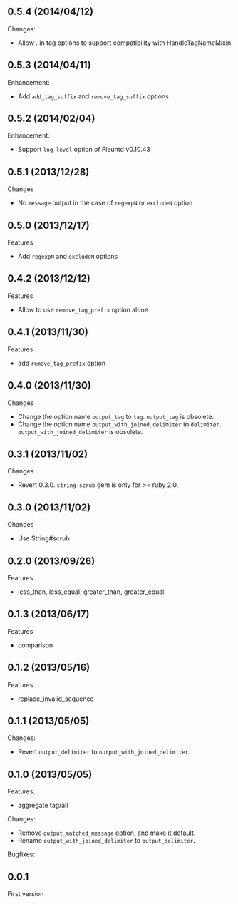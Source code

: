 ## 0.5.4 (2014/04/12)

Changes:

* Allow . in tag options to support compatibility with HandleTagNameMixin

## 0.5.3 (2014/04/11)

Enhancement:

* Add `add_tag_suffix` and `remove_tag_suffix` options

## 0.5.2 (2014/02/04)

Enhancement:

* Support `log_level` option of Fleuntd v0.10.43

## 0.5.1 (2013/12/28)

Changes

  - No `message` output in the case of `regexpN` or `excludeN` option

## 0.5.0 (2013/12/17)

Features

  - Add `regexpN` and `excludeN` options

## 0.4.2 (2013/12/12)

Features

  - Allow to use `remove_tag_prefix` option alone

## 0.4.1 (2013/11/30)

Features

  - add `remove_tag_prefix` option

## 0.4.0 (2013/11/30)

Changes

  - Change the option name `output_tag` to `tag`. `output_tag` is obsolete.
  - Change the option name `output_with_joined_delimiter` to `delimiter`. `output_with_joined_delimiter` is obsolete.

## 0.3.1 (2013/11/02)

Changes

  - Revert 0.3.0. `string-scrub` gem is only for >= ruby 2.0.

## 0.3.0 (2013/11/02)

Changes

  - Use String#scrub

## 0.2.0 (2013/09/26)

Features

  - less_than, less_equal, greater_than, greater_equal

## 0.1.3 (2013/06/17)

Features

  - comparison

## 0.1.2 (2013/05/16)

Features

  - replace_invalid_sequence

## 0.1.1 (2013/05/05)

Changes:

  - Revert `output_delimiter` to `output_with_joined_delimiter`.

## 0.1.0 (2013/05/05)

Features:

  - aggregate tag/all

Changes:

  - Remove `output_matched_message` option, and make it default. 
  - Rename `output_with_joined_delimiter` to `output_delimiter`. 

Bugfixes:

## 0.0.1

First version
